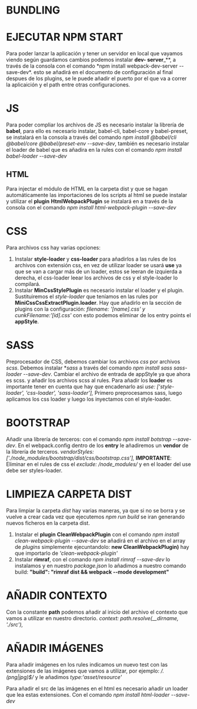 # BUNDLING

# EJECUTAR NPM START

Para poder lanzar la aplicación y tener un servidor en local que vayamos viendo según guardamos cambios podemos instalar **dev- server**\_\**, a través de la consola con el comando *npm install webpack-dev-server --save-dev\*. esto se añadirá en el documento de configuración al final despues de los plugins, se le puede añadir el puerto por el que va a correr la aplicaición y el path entre otras configuraciones.

# JS

Para poder compliar los archivos de JS es necesario instalar la librería de **babel**, para ello es necesario instalar, babel-cli, babel-core y babel-preset, se instalará en la consola a través del comando _npm install @babel/cli @babel/core @babel/preset-env --save-dev_, también es necesario instalar el loader de babel que es añadira en la rules con el comando _npm install babel-loader --save-dev_

## HTML

Para injectar el módulo de HTML en la carpeta dist y que se hagan automáticamente las importaciones de los scripts al html se puede instalar y utilizar el **plugin** **HtmlWebpackPlugin** se instalará en a través de la consola con el comando _npm install html-webpack-plugin --save-dev_

# CSS

Para archivos css hay varias opciones:

1. Instalar **style-loader** y **css-loader** para añadirlos a las rules de los archivos con extensión css, en vez de utilizar loader se usará **use** ya que se van a cargar más de un loader, estos se leeran de izquierda a derecha, el css-loader leear los archivos de css y el style-loader lo compilará.
2. Instalar **MinCssStylePlugin** es necesario instalar el loader y el plugin. Sustituiremos el _style-loader_ que teníamos en las rules por **MiniCssCssExtractPlugin.loader**.
   Hay que añadirlo en la sección de plugins con la configuración: _filename: '[name].css' y cunkFilename:'[id].css'_ con esto podemos eliminar de los entry points el **appStyle**.

# SASS

Preprocesador de CSS, debemos cambiar los archivos _css_ por archivos _scss_.
Debemos instalar \*_sass_ a través del comando _npm install sass sass-loader --save-dev_. Cambiar el archivo de entrada de appStyle ya que ahora es scss.
y añadir los archivos scss al rules.
Para añadir los **loader** es importante tener en cuenta que hay que encadenarlo asi _use: ['style-loader', 'css-loader', 'sass-loader'],_ Primero preprocesamos sass, luego aplicamos los css loader y luego los inyectamos con el style-loader.

# BOOTSTRAP

Añadir una librería de terceros: con el comando _npm install botstrap --save-dev_. En el webpack.config dentro de los **entry** le añadiremos un **vendor** de la librería de terceros. _vendorStyles: ['./node_modules/bootstrap/dist/css/bootstrap.css'],_
**IMPORTANTE**: Eliminar en el rules de css el _exclude: /node_modules/_ y en el loader del use debe ser styles-loader.

# LIMPIEZA CARPETA DIST

Para limpiar la carpeta _dist_ hay varias maneras, ya que si no se borra y se vuelve a crear cada vez que ejecutemos _npm run build_ se iran generando nuevos ficheros en la carpeta dist.

1. Instalar el **plugin** **CleanWebpackPlugin** con el comando _npm install clean-webpack-plugin --save-dev_ se añadirá en el archivo en el array de _plugins_ simplemente ejecuntandolo: **new CleanWebpackPlugin)** hay que importarlo de _'clean-webpack-plugin'_
2. Instalar **rimraf**, con el comando _npm install rimraf --save-dev_ lo instalamos y en nuestro _package.json_ lo añadimos a nuestro comando build: **"build": "rimraf dist && webpack --mode development"**

# AÑADIR CONTEXTO

Con la constante **path** podemos añadir al inicio del archivo el contexto que vamos a utilizar en nuestro directorio. _context: path.resolve(\_\_dirname, './src'),_

# AÑADIR IMÁGENES

Para añadir imágenes en los rules indicamos un nuevo test con las extensiones de las imágenes que vamos a utilizar, por ejemplo: _/\.(png|jpg)$/_ y le añadimos _type:'asset/resource'_

Para añadir el src de las imágenes en el html es necesario añadir un loader que lea estas extensiones. Con el comando _npm install html-loader --save-dev_
